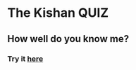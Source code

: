 # The Kishan QUIZ
## How well do you know me?
### Try it [here](https://replit.com/github/kishanhitk/the_kishan_quiz?embed=1&output=1)
